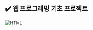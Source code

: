## ✔️ 웹 프로그래밍 기초 프로젝트
<img alt="HTML" src="http://img.shields.io/badge/-HTML-?style=flat&logo=html"/>
